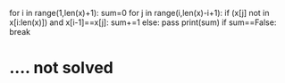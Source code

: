 for i in range(1,len(x)+1):
    sum=0
    for j in range(i,len(x)-i+1):
        if (x[j] not in x[i:len(x)]) and x[i-1]==x[j]:
            sum+=1
        else:
            pass
    print(sum)
    if sum==False:
        break
# .... not solved
